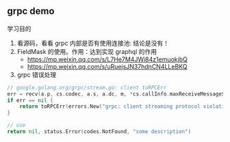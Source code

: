 ## grpc demo

学习目的
1. 看源码，看看 grpc 内部是否有使用连接池: 结论是没有！
2. FieldMask 的使用。作用：达到实现 graphql 的作用
    - https://mp.weixin.qq.com/s/L7He7M4JWi84z1emuokjbQ
    - https://mp.weixin.qq.com/s/uRuejsJN37hdnCN4LLeBKQ
3. grpc 错误处理
```go
// google.golang.org/grpc/stream.go: client toRPCErr
err = recv(a.p, cs.codec, a.s, a.dc, m, *cs.callInfo.maxReceiveMessageSize, nil, a.decomp)
if err == nil {
    return toRPCErr(errors.New("grpc: client streaming protocol violation: get <nil>, want <EOF>"))
}

// use
return nil, status.Error(codes.NotFound, "some description")
```


